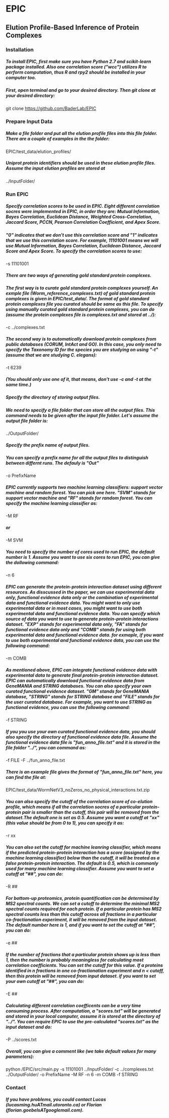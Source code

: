 # EPIC
## Elution Profile-Based Inference of Protein Complexes

### Installation
##### To install EPIC, first make sure you have Python 2.7 and scikit-learn package installed. Also one correlation score ("wcc") utilizes R to perform computation, thus R and rpy2 should be installed in your computer too.

##### First, open terminal and go to your desired directory. Then git clone at your desired directory:
git clone https://github.com/BaderLab/EPIC

### Prepare Input Data
##### Make a file folder and put all the elution profile files into this file folder. There are a couple of examples in the the folder: 
EPIC/test_data/elution_profiles/
##### Uniprot protein identifiers should be used in these elution profile files. Assume the input elution profiles are stored at
../InputFolder/

### Run EPIC
##### Specify correlation scores to be used in EPIC. Eight different correlation socres were implemented in EPIC, in order they are: Mutual Information, Bayes Correlation, Euclidean Distance, Weighted Cross-Correlation, Jaccard Score, PCCN, Pearson Correlation Coefficient, and Apex Score. 
##### "0" indicates that we don't use this correlation score and "1" indicates that we use this correlation score. For example, 11101001 means we will use Mutual Information, Bayes Correlation, Euclidean Distance, Jaccard Score and Apex Score. To specify the correlation scores to use:
-s 11101001

##### There are two ways of generating gold standard protein complexes.
##### The first way is to curate gold standard protein complexes yourself. An exmple file (Worm_reference_complexes.txt) of gold standard protein complexes is given in EPIC/test_data/. The format of gold standard protein complexes file you curated should be same as this file. To specify using manually curated gold standard protein complexes, you can do (assume the protein complexes file is complexes.txt and stored at ../):
-c ../complexes.txt
##### The second way is to automatically download protein complexes from public databases (CORUM, IntAct and GO). In this case, you only need to specify the Taxonomy ID for the species you are studying on using "-t" (assume that we are studying C. elegans):
-t 6239
##### (You should only use one of it, that means, don't use -c and -t at the same time.)

 
##### Specify the directory of storing output files.
##### We need to specify a file folder that can store all the output files. This command needs to be given after the input file folder. Let's assume the output file folder is:
../OutputFolder/

##### Specify the prefix name of output files.
##### You can specify a prefix name for all the output files to distinguish between differnt runs. The defauly is "Out"
-o PrefixName

##### EPIC currently supports two machine learning classifiers: support vector machine and random forest. You can pick one here. "SVM" stands for support vector machine and "RF" stands for random forest. You can specify the machine learning classifier as:
-M RF
##### or
-M SVM

##### You need to specify the number of cores used to run EPIC, the default number is 1. Assume you want to use six cores to run EPIC, you can give the dollowing command:
-n 6

##### EPIC can generate the protein-protein interaction dataset using different resources. As disscussed in the paper, we can use experimental data only, functional evidence data only or the combination of experimental data and functional evidence data. You might want to only use experimental data or in most cases, you might want to use both experimental data and functional evidence data. You can specify which source of data you want to use to generate protein-protein interactions dataset. "EXP" stands for experimental data only, "FA" stands for functional evidence data only and "COMB" stands for using both experimental data and functional evidence data. for exmaple, if you want to use both experimental and functional evidence data, you can use the following command:
-m COMB

##### As mentioned above, EPIC can integrate functional evidence data with experimental data to generate final protein-protein interaction dataset. EPIC can automatically download functional evidence data from GeneMANIA and STRING databases. You can also specify your own curated functional evidence dataset. "GM" stands for GeneMANIA database, "STRING" stands for STRING database and "FILE" stands for the user curated database. For example, you want to use STRING as functional evidence, you can use the following command:
-f STRING
##### If you you use your own curated functional evidence data, you should also specify the directory of functional evidence data file. Assume the functional evidence data file is "fun_anno_file.txt" and it is stored in the file folder "../", you can command as:
-f FILE -F ../fun_anno_file.txt
##### There is an example file gives the format of "fun_anno_file.txt" here, you can find the file at:
EPIC/test_data/WormNetV3_noZeros_no_physical_interactions.txt.zip

##### You can also specify the cutoff of the correlation score of co-elution profile, which means if all the correlation socres of a particular protein-protein pair is smaller than the cutoff, this pair will be removed from the dataset.The default one is set as 0.5. Assume you want a cutoff at "xx" (this value should be from 0 to 1), you can specify it as:
-r xx

##### You can also set the cutoff for machine leanring classifier, which means if the predicted protein-protein interaction has a score (assigned by the machine learning classifier) below than the cutoff, it will be treated as a false protein-protein interaction. The default is 0.5, which is commonly used for many machine learning classifier. Assume you want to set a cutoff at "##", you can do:
-R ##

##### For bottom-up proteomics, protein quantification can be determined by MS2 spectral counts. We can set a cutoff to determine the minimal MS2 spectral counts required for each protein. If a particular protein has MS2 spectral counts less than this cutoff across all fractions in a particular co-fractionation experiment, it will be removed from the input dataset. The default number here is 1, and if you want to set the cutoff at "##", you can do:  
-e ##

##### If the number of fractions that a particular protein shows up is less than 1, then the number is probably meaningless for calculating most correlation coefficients. You can set the cutoff for this value. If a proteins identified in n fractions in one co-fractionation experiment and n < cutoff, then this protein will be removed from input dataset. if you want to set your own cutoff at "##", you can do:
-E ##

##### Calculating different correlation coefficents can be a very time consuming process. After computation, a "scores.txt" will be generated and stored in your local computer, assume it is stored at the directory of "../". You can require EPIC to use the pre-calculated "scores.txt" as the input dataset and do:
-P ../scores.txt

##### Overall, you can give a comment like (we take default values for many parameters):
python /EPIC/src/main.py -s 11101001 ../InputFolder/ -c ../complexes.txt ../OutputFolder/ -o PrefixName -M RF -n 6 -m COMB -f STRING 


### Contact
##### If you have problems, you could contact Lucas (lucasming.huATmail.utoronto.ca) or Florian (florian.goebelsATgooglemail.com).
